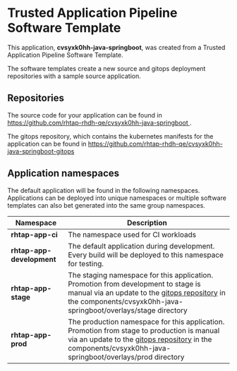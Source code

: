 # Trusted Application Pipeline Software Template

This application, **cvsyxk0hh-java-springboot**, was created from a Trusted Application Pipeline Software Template.

The software templates create a new source and gitops deployment repositories with a sample source application. 

## Repositories

The source code for your application can be found in [https://github.com/rhtap-rhdh-qe/cvsyxk0hh-java-springboot ](https://github.com/rhtap-rhdh-qe/cvsyxk0hh-java-springboot ).
 
The gitops repository, which contains the kubernetes manifests for the application can be found in 
[https://github.com/rhtap-rhdh-qe/cvsyxk0hh-java-springboot-gitops ](https://github.com/rhtap-rhdh-qe/cvsyxk0hh-java-springboot-gitops ) 

## Application namespaces 

The default application will be found in the following namespaces. Applications can be deployed into unique namespaces or multiple software templates can also bet generated into the same group namespaces.  

|  Namespace   |  Description   |  
| -------- | -------- |
| **rhtap-app-ci** | The namespace used for CI workloads |
| **rhtap-app-development** | The default application during development. Every build will be deployed to this namespace for testing. |
| **rhtap-app-stage** | The staging namespace for this application. Promotion from development to stage is manual via an update to the [gitops repository](https://github.com/rhtap-rhdh-qe/cvsyxk0hh-java-springboot-gitops ) in the components/cvsyxk0hh-java-springboot/overlays/stage directory |
| **rhtap-app-prod** | The production namespace for this application. Promotion from stage to production is manual via an update to the [gitops repository](https://github.com/rhtap-rhdh-qe/cvsyxk0hh-java-springboot-gitops ) in the components/cvsyxk0hh-java-springboot/overlays/prod directory |